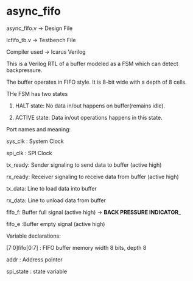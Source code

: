# async_fifo

async_fifo.v -> Design File

lcfifo_tb.v -> Testbench File

Compiler used -> Icarus Verilog

This is a Verilog RTL of a buffer modeled as a FSM which can detect backpressure.

The buffer operates in FIFO style. It is 8-bit wide with a depth of 8 cells.

THe FSM has two states 

 1. HALT state: No data in/out happens on buffer(remains idle).
 
 2. ACTIVE state: Data in/out operations happens in this state.

Port names and meaning:

 sys_clk : System Clock
 
 spi_clk : SPI Clock
 
 tx_ready: Sender signaling to send data to buffer (active high)
 
 rx_ready: Receiver signaling to receive data from buffer (active high)
 
 tx_data: Line to load data into buffer
 
 rx_data: Line to unload data from buffer
 
 fifo_f: Buffer full signal (active high) -> **BACK PRESSURE INDICATOR**_
 
 fifo_e :Buffer empty signal (active high)

Variable declarations:

 [7:0]fifo[0:7] : FIFO buffer memory width 8 bits, depth 8 
 
 addr : Address pointer 
 
 spi_state : state variable
 
